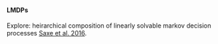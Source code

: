 
#### LMDPs

Explore: heirarchical composition of linearly solvable markov decision processes [Saxe et al. 2016](https://arxiv.org/abs/1612.02757).
